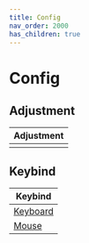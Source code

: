 ```yaml
---
title: Config
nav_order: 2000
has_children: true
---
```



# Config


## Adjustment

| Adjustment |
| ---------- |
|  |


## Keybind

| Keybind |
| --- |
| [Keyboard](https://samwhelp.github.io/budgie-adjustment/read/config/keybind.html) |
| [Mouse](https://samwhelp.github.io/budgie-adjustment/read/config/mousebind.html) |

